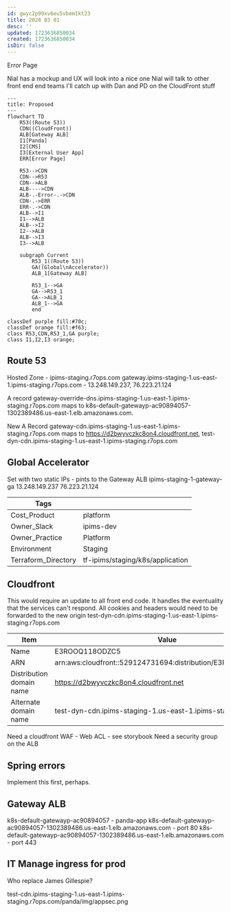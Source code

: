 ```yaml
---
id: gwyc2p99xv6eu5vbem1kt23
title: 2024 03 01
desc: ''
updated: 1723636850034
created: 1723636850034
isDir: false
---
```

Error Page

Nial has a mockup and UX will look into a nice one
Nial will talk to other front end end teams
I'll catch up with Dan and PD on the CloudFront stuff


```mermaid
---
title: Proposed
---
flowchart TD
	R53((Route 53))
	CDN((CloudFront))
	ALB[Gateway ALB]
	I1[Panda]
	I2[CMS]
	I3[External User App]
	ERR[Error Page]
	
	R53-->CDN
	CDN-->R53
	CDN-->ALB
	ALB---->CDN
	ALB-.-Error-.->CDN
	CDN-.->ERR
	ERR-.->CDN
	ALB-->I1
	I1-->ALB
	ALB-->I2
	I2-->ALB
	ALB-->I3
	I3-->ALB

	subgraph Current
		R53_1((Route 53))
		GA((Global\nAccelerator))
		ALB_1[Gateway ALB]

		R53_1-->GA
		GA-->R53_1
		GA-->ALB_1
		ALB_1-->GA
		end

classDef purple fill:#70c;
classDef orange fill:#f63;
class R53,CDN,R53_1,GA purple;
class I1,I2,I3 orange;
```

## Route 53
Hosted Zone - ipims-staging.r7ops.com
gateway.ipims-staging-1.us-east-1.ipims-staging.r7ops.com - 13.248.149.237, 76.223.21.124

A record
gateway-override-dns.ipims-staging-1.us-east-1.ipims-staging.r7ops.com
maps to k8s-default-gatewayp-ac90894057-1302389486.us-east-1.elb.amazonaws.com.

New A Record
gateway-cdn.ipims-staging-1.us-east-1.ipims-staging.r7ops.com
maps to https://d2bwyvczkc8on4.cloudfront.net, test-dyn-cdn.ipims-staging-1.us-east-1.ipims-staging.r7ops.com

## Global Accelerator
Set with two static IPs - pints to the Gateway ALB
ipims-staging-1-gateway-ga
13.248.149.237
76.223.21.124

| Tags | |
| - | - |
| Cost_Product | platform |
| Owner_Slack | ipims-dev |
| Owner_Practice | Platform |
| Environment | Staging |
| Terraform_Directory | tf-ipims/staging/k8s/application |

## Cloudfront
This would require an update to all front end code. It handles the eventuality that the services can't respond. 
All cookies and headers would need to be forwarded to the new origin
test-dyn-cdn.ipims-staging-1.us-east-1.ipims-staging.r7ops.com

| Item | Value |
| ---- | ---- |
| Name | E3ROOQ118ODZC5 |
| ARN | arn:aws:cloudfront::529124731694:distribution/E3ROOQ118ODZC5 |
| Distribution domain name | https://d2bwyvczkc8on4.cloudfront.net |
| Alternate domain name | test-dyn-cdn.ipims-staging-1.us-east-1.ipims-staging.r7ops.com |

Need a cloudfront WAF - Web ACL - see storybook
Need a security group on the ALB
## Spring errors
Implement this first, perhaps.

## Gateway ALB
k8s-default-gatewayp-ac90894057 - panda-app
k8s-default-gatewayp-ac90894057-1302389486.us-east-1.elb.amazonaws.com - port 80
k8s-default-gatewayp-ac90894057-1302389486.us-east-1.elb.amazonaws.com - port 443

## IT Manage ingress for prod
Who replace James Gillespie?







test-cdn.ipims-staging-1.us-east-1.ipims-staging.r7ops.com/panda/img/appsec.png